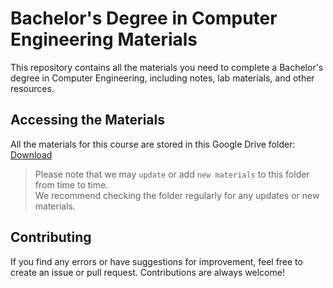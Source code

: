 # Bachelor's Degree in Computer Engineering Materials
This repository contains all the materials you need to complete a Bachelor's degree in Computer Engineering, including notes, lab materials, and other resources.
## Accessing the Materials
All the materials for this course are stored in this Google Drive folder: [Download](https://drive.google.com/drive/folders/1HM1D3xS5b0rFUHeHVKuFrxCKsuKfzJIl?usp=drive_link)

> Please note that we may `update` or add `new materials` to this folder from time to time.  
> We recommend checking the folder regularly for any updates or new materials.

## Contributing 
If you find any errors or have suggestions for improvement, feel free to create an issue or pull request. Contributions are always welcome!

